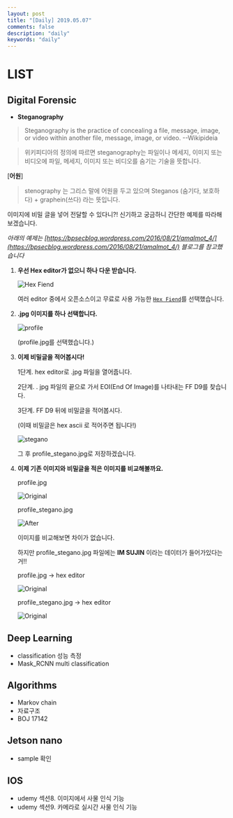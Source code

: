 ```yaml
---
layout: post
title: "[Daily] 2019.05.07"
comments: false
description: "daily"
keywords: "daily"
---
```


# LIST

<div class="divider"></div>

## Digital Forensic 

- **Steganography** 

> Steganography is the practice of concealing a file, message, image, or video within another file, message, image, or video.                 --Wikipideia

>위키피디아의 정의에 따르면 steganography는 파일이나 메세지, 이미지 또는 비디오에 파일, 메세지, 이미지 또는 비디오를 숨기는 기술을 뜻합니다. 

[**어원**]


>stenography 는 그리스 말에 어원을 두고 있으며 Steganos (숨기다, 보호하다) + graphein(쓰다) 라는 뜻입니다. 


이미지에 비밀 글을 넣어 전달할 수 있다니?! 
신기하고 궁금하니 간단한 예제를 따라해 보겠습니다. 


_아래의 예제는 [https://bpsecblog.wordpress.com/2016/08/21/amalmot_4/](https://bpsecblog.wordpress.com/2016/08/21/amalmot_4/) 블로그를 참고했습니다_


1. **우선 Hex editor가 없으니 하나 다운 받습니다.** 

    ![Hex Fiend](https://krispedia.github.io/assets/images/Hex_Fiend.jpg)
    
    여러 editor 중에서 오픈소스이고 무료로 사용 가능한 [`Hex Fiend`](https://github.com/ridiculousfish/HexFiend)를 선택했습니다.
    

2. **.jpg 이미지를 하나 선택합니다.**

    ![profile](https://krispedia.github.io/assets/images/profile.jpg)


    (profile.jpg를 선택했습니다.)
    

3. **이제 비밀글을 적어봅시다!**

    1단계. hex editor로 .jpg 파일을 열어줍니다.


    2단계. . jpg 파일의 끝으로 가서 EOI(End Of Image)를 나타내는 FF D9를 찾습니다. 
    
    
    3단계. FF D9 뒤에 비밀글을 적어봅시다.

    (이때 비밀글은 hex ascii 로 적어주면 됩니다!)

    ![stegano](https://krispedia.github.io/assets/images/stegano.jpg)

    그 후 profile_stegano.jpg로 저장하겠습니다.


4. **이제 기존 이미지와 비밀글을 적은 이미지를 비교해볼까요.** 

    profile.jpg

    ![Original](https://krispedia.github.io/assets/images/profile.jpg)

    profile_stegano.jpg

    ![After](https://krispedia.github.io/assets/images/profile_stegano.jpg)


    이미지를 비교해보면 차이가 없습니다. 

    하지만 profile_stegano.jpg 파일에는 **IM SUJIN** 이라는 데이터가 들어가있다는 거!!

    profile.jpg -> hex editor

    ![Original](https://krispedia.github.io/assets/images/profile_hex.jpg)

    profile_stegano.jpg -> hex editor

    ![Original](https://krispedia.github.io/assets/images/stegano.jpg)

<div class="divider"></div>

## Deep Learning
- classification 성능 측정
- Mask_RCNN  multi classification

<div class="divider"></div>

## Algorithms
- Markov chain
- 자료구조
- BOJ 17142

<div class="divider"></div>

## Jetson nano
- sample 확인

<div class="divider"></div>

## IOS
- udemy 섹션8. 이미지에서 사물 인식 기능
- udemy 섹션9. 카메라로 실시간 사물 인식 기능 
